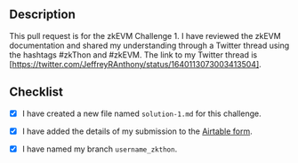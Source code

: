 ## Description

This pull request is for the zkEVM Challenge 1. I have reviewed the zkEVM documentation and shared my understanding through a Twitter thread using the hashtags #zkThon and #zkEVM. The link to my Twitter thread is [https://twitter.com/JeffreyRAnthony/status/1640113073003413504].

## Checklist

- [x] I have created a new file named `solution-1.md` for this challenge.
- [x] I have added the details of my submission to the [Airtable form](https://airtable.com/shr21z0FfPImZfYBQ).
- [x] I have named my branch `username_zkthon`.


